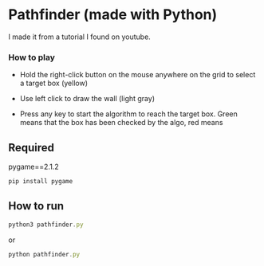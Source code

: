 # Pathfinder (made with Python)

I made it from a tutorial I found on youtube.

### How to play

- Hold the right-click button on the mouse anywhere on the grid to select a target box (yellow)

- Use left click to draw the wall (light gray)

- Press any key to start the algorithm to reach the target box. Green means that the box has been checked by the algo, red means

## Required

pygame==2.1.2

```jsx
pip install pygame
```

## How to run

```jsx
python3 pathfinder.py
```

or

```jsx
python pathfinder.py
```
